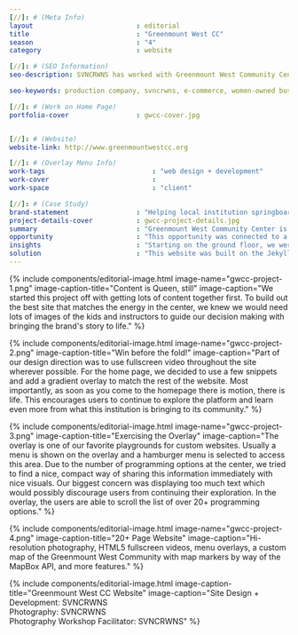 ```yaml
---
[//]: # (Meta Info)
layout                          : editorial
title 					        : "Greenmount West CC"
season				            : "4"
category						: website

[//]: # (SEO Information)
seo-description: SVNCRWNS has worked with Greenmount West Community Center to launch its digital platform, sharing the work and events being held at the center.

seo-keywords: production company, svncrwns, e-commerce, women-owned businesses, creative team, consulting, business operations, launch my brand, manage my brand, photography, videography, special projects

[//]: # (Work on Home Page)
portfolio-cover					: gwcc-cover.jpg


[//]: # (Website)
website-link: http://www.greenmountwestcc.org

[//]: # (Overlay Menu Info)
work-tags 							: "web design + development"
work-cover							:
work-space 							: "client"

[//]: # (Case Study)
brand-statement 				: "Helping local institution springboard its initiatives and resources for community youth in arts + entrepreneurship"
project-details-cover 			: gwcc-project-details.jpg
summary							: "Greenmount West Community Center is a neighborhood institution in the Greenmount West neighborhood of Baltimore City.  Starting in 2016, the founders of the space saw an opportunity to bring programming, snacks, materials and equipment to service the youth 5 - 18 years of age in the neighborhood during evening, weekend and summer hours."
opportunity                     : "This opportunity was connected to a bigger partnership with Mark Bradford and the Baltimore Museum of Art as he prepared for his exhibit opening of Tomorrow’s Another Day in September 2018.  As part of the rollout, Mr. Bradford created a partnership with local community initiatives to sponsor equipment and resources to promote sustainability.  To highlight this work in the center, we began outlining the GWCC story for the new website."
insights 						: "Starting on the ground floor, we were able to pitch in with creating the brand identity, story and tone for how the center would communicate going forward.  We saw opportunities to share past wins, share the schedule of updates with community members, and be a hub of information and access in one of Baltimore’s newly renovated residential spaces."
solution 						: "This website was built on the Jekyll framework which gave us a great amount of flexibility to incorporate the functionality for this site."
---
```


{% include components/editorial-image.html image-name="gwcc-project-1.png" image-caption-title="Content is Queen, still" image-caption="We started this project off with getting lots of content together first.  To build out the best site that matches the energy in the center, we knew we would need lots of images of the kids and instructors to guide our decision making with bringing the brand's story to life." %}

{% include components/editorial-image.html image-name="gwcc-project-2.png" image-caption-title="Win before the fold!" image-caption="Part of our design direction was to use fullscreen video throughout the site wherever possible.  For the home page, we decided to use a few snippets and add a gradient overlay to match the rest of the website.  Most importantly, as soon as you come to the homepage there is motion, there is life.  This encourages users to continue to explore the platform and learn even more from what this institution is bringing to its community." %}


{% include components/editorial-image.html image-name="gwcc-project-3.png" image-caption-title="Exercising the Overlay" image-caption="The overlay is one of our favorite playgrounds for custom websites.  Usually a menu is shown on the overlay and a hamburger menu is selected to access this area.  Due to the number of programming options at the center, we tried to find a nice, compact way of sharing this information immediately with nice visuals.  Our biggest concern was displaying too much text which would possibly discourage users from continuing their exploration.  In the overlay, the users are able to scroll the list of over 20+ programming options." %}

{% include components/editorial-image.html image-name="gwcc-project-4.png" image-caption-title="20+ Page Website" image-caption="Hi-resolution photography, HTML5 fullscreen videos, menu overlays, a custom map of the Greenmount West Community with map markers by way of the MapBox API, and more features." %}

{% include components/editorial-image.html image-caption-title="Greenmount West CC Website" image-caption="Site Design + Development: SVNCRWNS<br/>Photography: SVNCRWNS<br/>Photography Workshop Facilitator: SVNCRWNS" %}